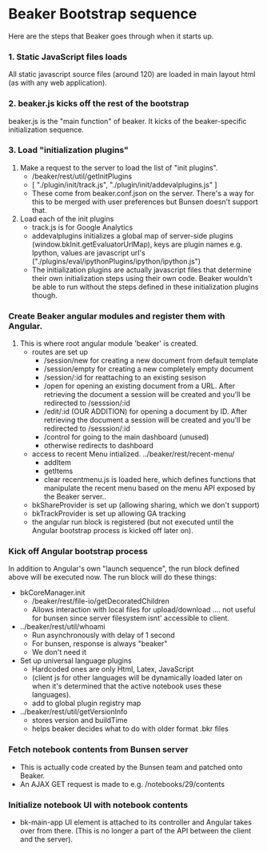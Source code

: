 # Beaker Bootstrap sequence #

Here are the steps that Beaker goes through when it starts up.

###  1. Static JavaScript files loads

All static javascript source files (around 120) are loaded in main layout html
(as with any web application).

### 2. beaker.js kicks off the rest of the bootstrap

beaker.js is the "main function" of beaker.  It kicks of the beaker-specific
initialization sequence.

### 3. Load "initialization plugins" ###

1. Make a request to the server to load the list of "init plugins".
    * /beaker/rest/util/getInitPlugins
    * [ "./plugin/init/track.js", "./plugin/init/addevalplugins.js" ]
    * These come from beaker.conf.json on the server.  There's a way for this to
      be merged with user preferences but Bunsen doesn't support that.
2. Load each of the init plugins
    * track.js is for Google Analytics
    * addevalplugins initializes a global map of server-side plugins
      (window.bkInit.getEvaluatorUrlMap), keys are plugin names e.g. Ipython,
      values are javascript url's
      ("./plugins/eval/ipythonPlugins/ipython/ipython.js")
    * The initialization plugins are actually javascript files that determine
      their own initialization steps using their own code.  Beaker wouldn't be
      able to run without the steps defined in these initialization plugins
      though.


### Create Beaker angular modules and register them with Angular. ###

1.  This is where root angular module 'beaker' is created.
    * routes are set up
        * /session/new  for creating a new document from default template
        * /session/empty for creating a new completely empty document
        * /session/:id for reattaching to an existing sesison
        * /open for opening an existing document from a URL.  After retrieving
          the document a session will be created and you'll be redirected to
          /sesssion/:id
        * /edit/:id (OUR ADDITION) for opening a document by ID. After retrieving
          the document a session will be created and you'll be redirected to
          /sesssion/:id
        * /control for going to the main dashboard (unused)
        * otherwise redirects to dashboard
    * access to recent Menu intialized.
    ../beaker/rest/recent-menu/
        * addItem
        * getItems
        * clear
    recentmenu.js is loaded here, which defines functions that manipulate the
    recent menu based on the menu API exposed by the Beaker server..
    * bkShareProvider is set up (allowing sharing, which we don't support)
    * bkTrackProvider is set up allowing GA tracking
    * the angular run block is registered (but not executed until the Angular bootstrap
    process is kicked off later on).

### Kick off Angular bootstrap process ###

In addition to Angular's own "launch sequence", the run block defined above will
be executed now.
The run block will do these things:

* bkCoreManager.init
    * /beaker/rest/file-io/getDecoratedChildren
    * Allows interaction with local files for upload/download .... not
      useful for bunsen since server filesystem isnt' accessible to client.
* ../beaker/rest/util/whoami
    * Run asynchronously with delay of 1 second
    * For bunsen, response is always "beaker"
    * We don't need it
* Set up universal language plugins
    * Hardcoded ones are only Html, Latex, JavaScript
    * (client js for other languages will be dynamically loaded later on
    when it's determined that the active notebook uses these languages).
    * add to global plugin registry map
* ../beaker/rest/util/getVersionInfo
    * stores version and buildTime
    * helps beaker decides what to do with older format .bkr files

### Fetch notebook contents from Bunsen server

* This is actually code created by the Bunsen team and patched onto Beaker.
* An AJAX GET request is made to e.g. /notebooks/29/contents

### Initialize notebook UI with notebook contents

* bk-main-app UI element is attached to its controller and Angular takes over
  from there.  (This is no longer a part of the API between the client and the
  server).
